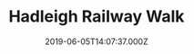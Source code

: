 ---
date: 2019-06-05T14:07:37.000Z
title: Hadleigh Railway Walk
latitude: 52.04096961126445
longitude: 0.9595656394958496
category: checkin
---